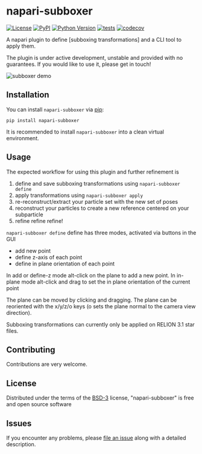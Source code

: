 # napari-subboxer

[![License](https://img.shields.io/pypi/l/napari-subboxer.svg?color=green)](https://github.com/alisterburt/napari-subboxer/raw/master/LICENSE)
[![PyPI](https://img.shields.io/pypi/v/napari-subboxer.svg?color=green)](https://pypi.org/project/napari-subboxer)
[![Python Version](https://img.shields.io/pypi/pyversions/napari-subboxer.svg?color=green)](https://python.org)
[![tests](https://github.com/alisterburt/napari-subboxer/workflows/tests/badge.svg)](https://github.com/alisterburt/napari-subboxer/actions)
[![codecov](https://codecov.io/gh/alisterburt/napari-subboxer/branch/master/graph/badge.svg)](https://codecov.io/gh/alisterburt/napari-subboxer)

A napari plugin to define [subboxing transformations] and a CLI tool to apply them.

The plugin is under active development, unstable and provided with no guarantees.
If you would like to use it, please get in touch!

![subboxer demo](https://user-images.githubusercontent.com/7307488/143312042-770a4ed2-7519-4114-9119-2323196aadfd.gif)


## Installation

You can install `napari-subboxer` via [pip]:

    pip install napari-subboxer

It is recommended to install `napari-subboxer` into a clean virtual environment.

## Usage

The expected workflow for using this plugin and further refinement is 
1. define and save subboxing transformations using `napari-subboxer define`
2. apply transformations using `napari-subboxer apply`
3. re-reconstruct/extract your particle set with the new set of poses
4. reconstruct your particles to create a new reference centered on your subparticle
5. refine refine refine!

`napari-subboxer define` define has three modes, activated via buttons in the GUI
- add new point
- define z-axis of each point
- define in plane orientation of each point

In add or define-z mode alt-click on the plane to add a new point.
In in-plane mode alt-click and drag to set the in plane orientation of the current point

The plane can be moved by clicking and dragging. 
The plane can be reoriented with the x/y/z/o keys 
(o sets the plane normal to the camera view direction).

Subboxing transformations can currently only be applied on RELION 3.1 star files.

## Contributing

Contributions are very welcome. 

## License

Distributed under the terms of the [BSD-3] license,
"napari-subboxer" is free and open source software

## Issues

If you encounter any problems, please [file an issue] along with a detailed description.

[napari]: https://github.com/napari/napari
[Cookiecutter]: https://github.com/audreyr/cookiecutter
[@napari]: https://github.com/napari
[MIT]: http://opensource.org/licenses/MIT
[BSD-3]: http://opensource.org/licenses/BSD-3-Clause
[GNU GPL v3.0]: http://www.gnu.org/licenses/gpl-3.0.txt
[GNU LGPL v3.0]: http://www.gnu.org/licenses/lgpl-3.0.txt
[Apache Software License 2.0]: http://www.apache.org/licenses/LICENSE-2.0
[Mozilla Public License 2.0]: https://www.mozilla.org/media/MPL/2.0/index.txt
[cookiecutter-napari-plugin]: https://github.com/napari/cookiecutter-napari-plugin

[file an issue]: https://github.com/alisterburt/napari-subboxer/issues

[napari]: https://github.com/napari/napari
[tox]: https://tox.readthedocs.io/en/latest/
[pip]: https://pypi.org/project/pip/
[PyPI]: https://pypi.org/

